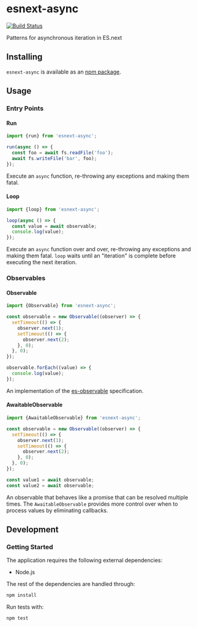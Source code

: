 # esnext-async
[![Build Status](https://travis-ci.org/vinsonchuong/esnext-async.svg?branch=master)](https://travis-ci.org/vinsonchuong/esnext-async)

Patterns for asynchronous iteration in ES.next

## Installing
`esnext-async` is available as an
[npm package](https://www.npmjs.com/package/esnext-async).

## Usage

### Entry Points

#### Run
```js
import {run} from 'esnext-async';

run(async () => {
  const foo = await fs.readFile('foo');
  await fs.writeFile('bar', foo);
});
```

Execute an `async` function, re-throwing any exceptions and making them fatal.

#### Loop
```js
import {loop} from 'esnext-async';

loop(async () => {
  const value = await observable;
  console.log(value);
});
```

Execute an `async` function over and over, re-throwing any exceptions and
making them fatal. `loop` waits until an "iteration" is complete before
executing the next iteration.

### Observables

#### Observable
```js
import {Observable} from 'esnext-async';

const observable = new Observable((observer) => {
  setTimeout(() => {
    observer.next(1);
    setTimeout(() => {
      observer.next(2);
    }, 0);
  }, 0);
});

observable.forEach((value) => {
  console.log(value);
});
```

An implementation of the
[es-observable](https://github.com/zenparsing/es-observable) specification.

#### AwaitableObservable
```js
import {AwaitableObservable} from 'esnext-async';

const observable = new Observable((observer) => {
  setTimeout(() => {
    observer.next(1);
    setTimeout(() => {
      observer.next(2);
    }, 0);
  }, 0);
});

const value1 = await observable;
const value2 = await observable;
```

An observable that behaves like a promise that can be resolved multiple times.
The `AwaitableObservable` provides more control over when to process values by
eliminating callbacks.

## Development
### Getting Started
The application requires the following external dependencies:
* Node.js

The rest of the dependencies are handled through:
```bash
npm install
```

Run tests with:
```bash
npm test
```
